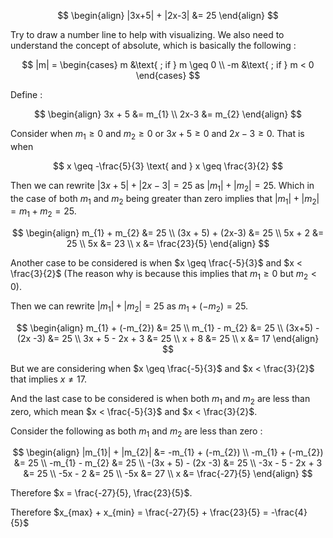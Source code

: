 $$
\begin{align}
|3x+5| + |2x-3| &= 25
\end{align}
$$

Try to draw a number line to help with visualizing. We also need to understand the concept of absolute, which is basically the following :

$$
|m| = 
\begin{cases}
m &\text{ ;  if } m \geq 0 \\
-m &\text{ ; if } m < 0
\end{cases}
$$

Define :

$$
\begin{align}
3x + 5 &= m_{1} \\
2x-3 &= m_{2}
\end{align}
$$

Consider when $m_1 \geq 0$ and $m_2 \geq 0$ or $3x+5 \geq 0$ and $2x-3 \geq 0$. That is when 

$$
x \geq -\frac{5}{3} \text{ and } x \geq \frac{3}{2}
$$

Then we can rewrite $|3x+5| + |2x-3| = 25$ as $|m_1| + |m_2| = 25$. Which in the case of both $m_1$ and $m_2$ being greater than zero implies that $|m_1| + |m_2|= m_{1 } + m_{2}= 25$.

$$
\begin{align}
m_{1} + m_{2} &= 25 \\
(3x + 5) + (2x-3) &= 25 \\
5x + 2 &= 25 \\
5x &= 23 \\
x &= \frac{23}{5}
\end{align}
$$

Another case to be considered is when $x \geq \frac{-5}{3}$ and $x < \frac{3}{2}$ (The reason why is because this implies that $m_1 \geq 0$ but $m_2 < 0$).

Then we can rewrite $|m_1| + |m_2| = 25$ as $m_{1} + (-m_{2}) = 25$.

$$
\begin{align}
m_{1} + (-m_{2}) &= 25 \\
m_{1} - m_{2} &= 25 \\
(3x+5) - (2x -3) &= 25 \\
3x + 5 - 2x + 3 &= 25 \\
x + 8 &= 25 \\
x &= 17
\end{align}
$$

But we are considering when $x \geq \frac{-5}{3}$ and $x < \frac{3}{2}$ that implies $x \neq 17$.

And the last case to be considered is when both $m_1$ and $m_2$ are less than zero, which mean $x < \frac{-5}{3}$ and $x < \frac{3}{2}$.

Consider the following as both $m_1$ and $m_2$ are less than zero :

$$
\begin{align} 
|m_{1}| + |m_{2}| &= -m_{1} + (-m_{2})  \\
-m_{1} + (-m_{2}) &= 25 \\
-m_{1} - m_{2} &= 25 \\
-(3x + 5) - (2x -3) &= 25 \\
-3x - 5 - 2x + 3 &= 25 \\
-5x - 2 &= 25 \\
-5x &= 27 \\
x &= \frac{-27}{5}
\end{align}
$$

Therefore $x = \frac{-27}{5}, \frac{23}{5}$.

Therefore $x_{max} + x_{min} = \frac{-27}{5} + \frac{23}{5} = -\frac{4}{5}$
